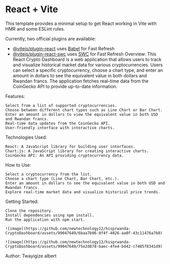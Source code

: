 # React + Vite

This template provides a minimal setup to get React working in Vite with HMR and some ESLint rules.

Currently, two official plugins are available:

- [@vitejs/plugin-react](https://github.com/vitejs/vite-plugin-react/blob/main/packages/plugin-react/README.md) uses [Babel](https://babeljs.io/) for Fast Refresh
- [@vitejs/plugin-react-swc](https://github.com/vitejs/vite-plugin-react-swc) uses [SWC](https://swc.rs/) for Fast Refresh
Overview:
This React Crypto Dashboard is a web application that allows users to track and visualize historical market data for various cryptocurrencies. Users can select a specific cryptocurrency, choose a chart type, and enter an amount in dollars to see the equivalent value in both dollars and Rwandan francs. The application fetches real-time data from the CoinGecko API to provide up-to-date information.

Features:

    Select from a list of supported cryptocurrencies.
    Choose between different chart types such as Line Chart or Bar Chart.
    Enter an amount in dollars to view the equivalent value in both USD and Rwandan francs.
    Real-time data updates from the CoinGecko API.
    User-friendly interface with interactive charts.

Technologies Used:

    React: A JavaScript library for building user interfaces.
    Chart.js: A JavaScript library for creating interactive charts.
    CoinGecko API: An API providing cryptocurrency data.

How to Use:

    Select a cryptocurrency from the list.
    Choose a chart type (Line Chart, Bar Chart, etc.).
    Enter an amount in dollars to see the equivalent value in both USD and Rwandan francs.
    Explore real-time market data and visualize historical price trends.

Getting Started:

    Clone the repository.
    Install dependencies using npm install.
    Run the application with npm start.

    ![image](https://github.com/newtechnology12/hisprwanda-CryptoDashboard/assets/99047649/6baa7b96-0f4f-4026-aa0f-43c11476a760)

    ![image](https://github.com/newtechnology12/hisprwanda-CryptoDashboard/assets/99047649/75e2d878-baec-4fe4-bd42-c7485f8341d9)



Author:
Twayigize albert
